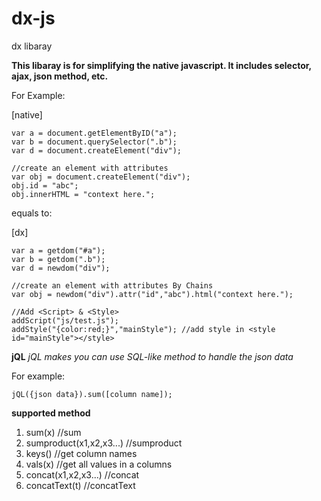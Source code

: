 # dx-js
dx libaray

**This libaray is for simplifying the native javascript. It includes selector, ajax, json method, etc.**

For Example:

[native]
```
var a = document.getElementByID("a");
var b = document.querySelector(".b");
var d = document.createElement("div");

//create an element with attributes
var obj = document.createElement("div");
obj.id = "abc";
obj.innerHTML = "context here.";

```
equals to:

[dx]
```
var a = getdom("#a");
var b = getdom(".b");
var d = newdom("div");

//create an element with attributes By Chains
var obj = newdom("div").attr("id","abc").html("context here.");

//Add <Script> & <Style>
addScript("js/test.js");
addStyle("{color:red;}","mainStyle"); //add style in <style id="mainStyle"></style>

```
**jQL**
*jQL makes you can use SQL-like method to handle the json data*

For example:
```
jQL({json data}).sum([column name]);
```

**supported method**
1. sum(x) //sum
2. sumproduct(x1,x2,x3...) //sumproduct
3. keys() //get column names
4. vals(x) //get all values in a columns
5. concat(x1,x2,x3...) //concat
6. concatText(t) //concatText
